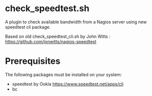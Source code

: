 # check_speedtest.sh
A plugin to check available bandwidth from a Nagios server using new speedtest cli package.

Based on old check_speedtest_cli.sh by John Witts : https://github.com/jonwitts/nagios-speedtest

# Prerequisites
The following packages must be installed on your system:
- speedtest by Ookla https://www.speedtest.net/apps/cli
- bc
